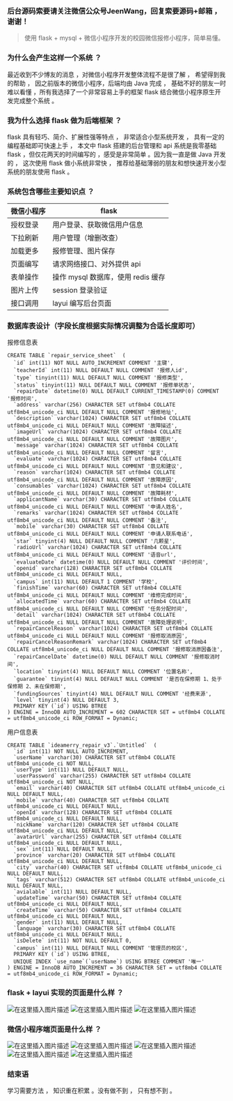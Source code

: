 
### 后台源码索要请关注微信公众号JeenWang，回复索要源码+邮箱 ，谢谢！


> 使用 flask + mysql + 微信小程序开发的校园微信报修小程序，简单易懂。

### 为什么会产生这样一个系统 ？
最近收到不少博友的消息 ，对微信小程序开发整体流程不是很了解 ， 希望得到我的帮助 ， 因之前版本的微信小程序，后端均由 Java 完成 ， 基础不好的朋友一时难以看懂 ，所有我选择了一个非常容易上手的框架 flask 结合微信小程序原生开发完成整个系统 。 

### 我为什么选择 flask 做为后端框架 ？
flask 具有轻巧、简介、扩展性强等特点 ， 非常适合小型系统开发 ， 具有一定的编程基础即可快速上手 ， 本文中 flask 搭建的后台管理和 api 系统是我零基础 flask ，但仅花两天的时间编写的 ，感受是非常简单 。因为我一直是做 Java 开发的 ， 这次使用 flask 做小系统非常快 ， 推荐给基础薄弱的朋友和想快速开发小型系统的朋友使用 flask 。 

### 系统包含哪些主要知识点 ？
| 微信小程序 | flask|
|-----|-----|
| 授权登录 | 用户登录、获取微信用户信息   | 
| 下拉刷新 | 用户管理（增删改查）   | 
| 加载更多 | 报修管理、图片保存   | 
| 页面编写 | 请求网络接口、对外提供 api   | 
| 表单操作 | 操作 mysql 数据库，使用 redis 缓存  | 
| 图片上传 | session 登录验证   | 
| 接口调用 | layui 编写后台页面   | 

### 数据库表设计（字段长度根据实际情况调整为合适长度即可）
报修信息表 

```
CREATE TABLE `repair_service_sheet`  (
  `id` int(11) NOT NULL AUTO_INCREMENT COMMENT '主键',
  `teacherId` int(11) NULL DEFAULT NULL COMMENT '报修人id',
  `type` tinyint(11) NULL DEFAULT NULL COMMENT '报修类型',
  `status` tinyint(11) NULL DEFAULT NULL COMMENT '报修单状态',
  `repairDate` datetime(0) NULL DEFAULT CURRENT_TIMESTAMP(0) COMMENT '报修时间',
  `address` varchar(256) CHARACTER SET utf8mb4 COLLATE utf8mb4_unicode_ci NULL DEFAULT NULL COMMENT '报修地址',
  `description` varchar(1024) CHARACTER SET utf8mb4 COLLATE utf8mb4_unicode_ci NULL DEFAULT NULL COMMENT '故障描述',
  `imageUrl` varchar(1024) CHARACTER SET utf8mb4 COLLATE utf8mb4_unicode_ci NULL DEFAULT NULL COMMENT '故障图片',
  `message` varchar(1024) CHARACTER SET utf8mb4 COLLATE utf8mb4_unicode_ci NULL DEFAULT NULL COMMENT '留言',
  `evaluate` varchar(1024) CHARACTER SET utf8mb4 COLLATE utf8mb4_unicode_ci NULL DEFAULT NULL COMMENT '意见和建议',
  `reason` varchar(1024) CHARACTER SET utf8mb4 COLLATE utf8mb4_unicode_ci NULL DEFAULT NULL COMMENT '故障原因',
  `consumables` varchar(1024) CHARACTER SET utf8mb4 COLLATE utf8mb4_unicode_ci NULL DEFAULT NULL COMMENT '故障耗材',
  `applicantName` varchar(30) CHARACTER SET utf8mb4 COLLATE utf8mb4_unicode_ci NULL DEFAULT NULL COMMENT '申请人姓名',
  `remarks` varchar(1024) CHARACTER SET utf8mb4 COLLATE utf8mb4_unicode_ci NULL DEFAULT NULL COMMENT '备注',
  `mobile` varchar(30) CHARACTER SET utf8mb4 COLLATE utf8mb4_unicode_ci NULL DEFAULT NULL COMMENT '申请人联系电话',
  `star` tinyint(4) NULL DEFAULT NULL COMMENT '几颗星',
  `radioUrl` varchar(1024) CHARACTER SET utf8mb4 COLLATE utf8mb4_unicode_ci NULL DEFAULT NULL COMMENT '语音url',
  `evaluateDate` datetime(0) NULL DEFAULT NULL COMMENT '评价时间',
  `openid` varchar(128) CHARACTER SET utf8mb4 COLLATE utf8mb4_unicode_ci NULL DEFAULT NULL,
  `campus` int(11) NULL DEFAULT 1 COMMENT '学校',
  `finishTime` varchar(60) CHARACTER SET utf8mb4 COLLATE utf8mb4_unicode_ci NULL DEFAULT NULL COMMENT '维修完成时间',
  `allocatedTime` varchar(60) CHARACTER SET utf8mb4 COLLATE utf8mb4_unicode_ci NULL DEFAULT NULL COMMENT '任务分配时间',
  `detail` varchar(1024) CHARACTER SET utf8mb4 COLLATE utf8mb4_unicode_ci NULL DEFAULT NULL COMMENT '故障处理说明',
  `repairCancelReason` varchar(1024) CHARACTER SET utf8mb4 COLLATE utf8mb4_unicode_ci NULL DEFAULT NULL COMMENT '报修取消原因',
  `repairCancelReasonRemark` varchar(1024) CHARACTER SET utf8mb4 COLLATE utf8mb4_unicode_ci NULL DEFAULT NULL COMMENT '报修取消原因备注',
  `repairCancelDate` datetime(0) NULL DEFAULT NULL COMMENT '报修取消时间',
  `location` tinyint(4) NULL DEFAULT NULL COMMENT '位置名称',
  `guarantee` tinyint(4) NULL DEFAULT NULL COMMENT '是否在保修期 1、处于保修期 2、未在保修期',
  `fundingSources` tinyint(4) NULL DEFAULT NULL COMMENT '经费来源',
  `level` tinyint(4) NULL DEFAULT 3,
  PRIMARY KEY (`id`) USING BTREE
) ENGINE = InnoDB AUTO_INCREMENT = 602 CHARACTER SET = utf8mb4 COLLATE = utf8mb4_unicode_ci ROW_FORMAT = Dynamic;
```

用户信息表

```
CREATE TABLE `ideamerry_repair_v3`.`Untitled`  (
  `id` int(11) NOT NULL AUTO_INCREMENT,
  `userName` varchar(30) CHARACTER SET utf8mb4 COLLATE utf8mb4_unicode_ci NOT NULL,
  `userType` int(11) NULL DEFAULT NULL,
  `userPassword` varchar(255) CHARACTER SET utf8mb4 COLLATE utf8mb4_unicode_ci NOT NULL,
  `email` varchar(40) CHARACTER SET utf8mb4 COLLATE utf8mb4_unicode_ci NULL DEFAULT NULL,
  `mobile` varchar(40) CHARACTER SET utf8mb4 COLLATE utf8mb4_unicode_ci NULL DEFAULT NULL,
  `openId` varchar(128) CHARACTER SET utf8mb4 COLLATE utf8mb4_unicode_ci NULL DEFAULT NULL,
  `nickName` varchar(120) CHARACTER SET utf8mb4 COLLATE utf8mb4_unicode_ci NULL DEFAULT NULL,
  `avatarUrl` varchar(255) CHARACTER SET utf8mb4 COLLATE utf8mb4_unicode_ci NULL DEFAULT NULL,
  `sex` int(11) NULL DEFAULT NULL,
  `province` varchar(20) CHARACTER SET utf8mb4 COLLATE utf8mb4_unicode_ci NULL DEFAULT NULL,
  `city` varchar(40) CHARACTER SET utf8mb4 COLLATE utf8mb4_unicode_ci NULL DEFAULT NULL,
  `tags` varchar(512) CHARACTER SET utf8mb4 COLLATE utf8mb4_unicode_ci NULL DEFAULT NULL,
  `avialable` int(11) NULL DEFAULT NULL,
  `updateTime` varchar(50) CHARACTER SET utf8mb4 COLLATE utf8mb4_unicode_ci NULL DEFAULT NULL,
  `createTime` varchar(50) CHARACTER SET utf8mb4 COLLATE utf8mb4_unicode_ci NULL DEFAULT NULL,
  `gender` int(11) NULL DEFAULT NULL,
  `language` varchar(30) CHARACTER SET utf8mb4 COLLATE utf8mb4_unicode_ci NULL DEFAULT NULL,
  `isDelete` int(11) NOT NULL DEFAULT 0,
  `campus` int(11) NULL DEFAULT NULL COMMENT '管理员的校区',
  PRIMARY KEY (`id`) USING BTREE,
  UNIQUE INDEX `use_name`(`userName`) USING BTREE COMMENT '唯一'
) ENGINE = InnoDB AUTO_INCREMENT = 36 CHARACTER SET = utf8mb4 COLLATE = utf8mb4_unicode_ci ROW_FORMAT = Dynamic;
```

### flask + layui 实现的页面是什么样 ？
![在这里插入图片描述](https://images.gitee.com/uploads/images/2020/0323/131150_1fd82824_1188022.png)
![在这里插入图片描述](https://images.gitee.com/uploads/images/2020/0323/131150_d440b6d5_1188022.png)
![在这里插入图片描述](https://images.gitee.com/uploads/images/2020/0323/131149_14042410_1188022.png)
### 微信小程序端页面是什么样 ？
![在这里插入图片描述](https://images.gitee.com/uploads/images/2020/0323/131149_ef3b762f_1188022.png)
![在这里插入图片描述](https://images.gitee.com/uploads/images/2020/0323/131149_924383c1_1188022.png)
![在这里插入图片描述](https://images.gitee.com/uploads/images/2020/0323/131149_a5ba9194_1188022.png)
![在这里插入图片描述](https://images.gitee.com/uploads/images/2020/0323/131150_7df85494_1188022.png)
![在这里插入图片描述](https://images.gitee.com/uploads/images/2020/0323/131150_101ffc40_1188022.png)
### 结束语
学习需要方法 ， 知识重在积累 。没有做不到 ， 只有想不到 。

